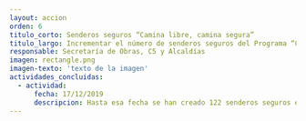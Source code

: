 ```yaml
---
layout: accion
orden: 6
titulo_corto: Senderos seguros “Camina libre, camina segura”
titulo_largo: Incrementar el número de senderos seguros del Programa “Camina Libre, Camina Segura”, con el objetivo de erradicar la incidencia delictiva, mejorar las condiciones de seguridad de las mujeres y fomentar el disfrute del espacio público
responsable: Secretaría de Obras, C5 y Alcaldías
imagen: rectangle.png
imagen-texto: 'texto de la imagen'
actividades_concluidas:
  - actividad:
      fecha: 17/12/2019
      descripcion: Hasta esa fecha se han creado 122 senderos seguros en 15 Alcaldías de la Ciudad que incluyen&#58; instalación o cambio de luminarias, cámaras de seguridad, altavoces, botones de auxilio conectados al C5 y diferentes acciones de servicios urbanos, como poda, plantación y limpieza de áreas verdes.
---
```

